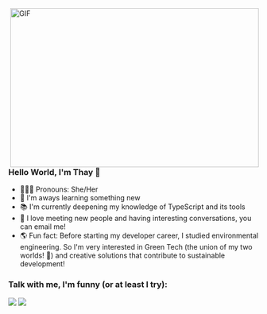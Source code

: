  <img align="right" alt="GIF" src="https://i.imgur.com/IkdLIvu.gif" width="500" height="320" />

### Hello World, I'm Thay  👋

- 🙋🏻‍♀️ Pronouns: She/Her
- 🔎 I'm aways learning something new
- 📚 I'm currently deepening my knowledge of TypeScript and its tools
- 💬 I love meeting new people and having interesting conversations, you can email me!
- 🌎 Fun fact: Before starting my developer career, I studied environmental engineering. So I'm very interested in Green Tech (the union of my two worlds! 💚) and creative solutions that contribute to sustainable development!

### Talk with me, I'm funny (or at least I try):

<a href="https://www.linkedin.com/in/thayan%C3%A1-coelho/"><img src="https://img.shields.io/badge/linkedin-%230077B5.svg?&style=for-the-badge&logo=linkedin&logoColor=white"/></a>
<a href="mailto:thay.csb@gmail.com"><img src="https://img.shields.io/badge/gmail-D14836?&style=for-the-badge&logo=gmail&logoColor=white"/></a>

